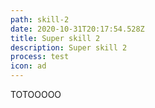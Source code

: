 ```yaml
---
path: skill-2
date: 2020-10-31T20:17:54.528Z
title: Super skill 2
description: Super skill 2
process: test
icon: ad
---
```

TOTOOOOO